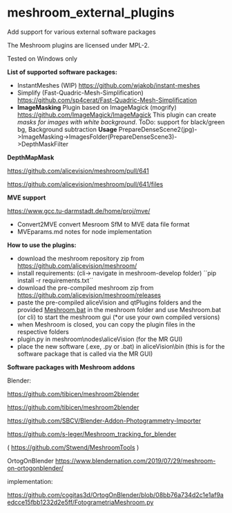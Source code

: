 # meshroom_external_plugins
Add support for various external software packages

The Meshroom plugins are licensed under MPL-2.

Tested on Windows only

**List of supported software packages:**

- InstantMeshes (WIP) https://github.com/wjakob/instant-meshes
- Simplify (Fast-Quadric-Mesh-Simplification) https://github.com/sp4cerat/Fast-Quadric-Mesh-Simplification
- **ImageMasking** Plugin based on ImageMagick (mogrify) https://github.com/ImageMagick/ImageMagick
  This plugin can create *masks for images with white background*. ToDo: support for black/green bg, Background subtraction
  **Usage** PrepareDenseScene2(jpg)->ImageMasking->ImagesFolder(PrepareDenseScene3)->DepthMaskFilter

**DepthMapMask**

https://github.com/alicevision/meshroom/pull/641

https://github.com/alicevision/meshroom/pull/641/files

**MVE support**

https://www.gcc.tu-darmstadt.de/home/proj/mve/

- Convert2MVE convert Mesroom SfM to MVE data file format
- MVEparams.md notes for node implementation

**How to use the plugins:**

- download the meshroom repository zip from https://github.com/alicevision/meshroom/
- install requirements: (cli-> navigate in meshroom-develop folder) ´´pip install -r requirements.txt´´
- download the pre-compiled meshroom zip from https://github.com/alicevision/meshroom/releases
- paste the pre-compiled aliceVision and qtPlugins folders and the provided [Meshroom.bat](./Meshroom.bat) in the meshroom folder and use Meshroom.bat (or cli) to start the meshroom gui (*or use your own compiled versions)
- when Meshroom is closed, you can copy the plugin files in the respective folders
- plugin.py in meshroom\nodes\aliceVision (for the MR GUI)
- place the new software (.exe, .py or .bat) in aliceVision\bin (this is for the software package that is called via the MR GUI)


**Software packages with Meshroom addons**

Blender:

https://github.com/tibicen/meshroom2blender

https://github.com/tibicen/meshroom2blender

https://github.com/SBCV/Blender-Addon-Photogrammetry-Importer

https://github.com/s-leger/Meshroom_tracking_for_blender

( https://github.com/Stwend/MeshroomTools )

OrtogOnBlender
https://www.blendernation.com/2019/07/29/meshroom-on-ortogonblender/

implementation:

https://github.com/cogitas3d/OrtogOnBlender/blob/08bb76a734d2c1e1af9aedcce15fbb1232d2e5ff/FotogrametriaMeshroom.py


